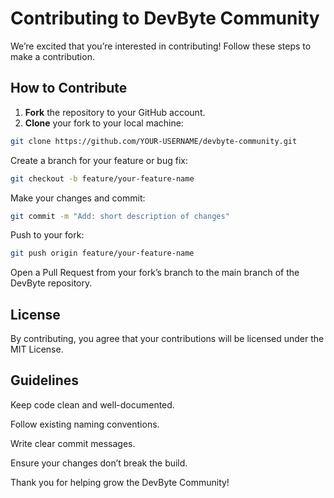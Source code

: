 # Contributing to DevByte Community

We’re excited that you’re interested in contributing! Follow these steps to make a contribution.

## How to Contribute

1. **Fork** the repository to your GitHub account.
2. **Clone** your fork to your local machine:
```bash
git clone https://github.com/YOUR-USERNAME/devbyte-community.git
```
Create a branch for your feature or bug fix:
```bash
git checkout -b feature/your-feature-name
```
Make your changes and commit:
```bash
git commit -m "Add: short description of changes"
```
Push to your fork:
```bash
git push origin feature/your-feature-name
```
Open a Pull Request from your fork’s branch to the main branch of the DevByte repository.

## License
By contributing, you agree that your contributions will be licensed under the MIT License.

## Guidelines

Keep code clean and well-documented.

Follow existing naming conventions.

Write clear commit messages.

Ensure your changes don’t break the build.

Thank you for helping grow the DevByte Community!
